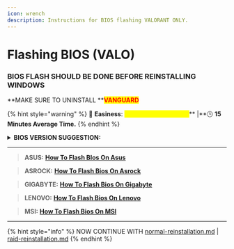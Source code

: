 ```yaml
---
icon: wrench
description: Instructions for BIOS flashing VALORANT ONLY.
---
```


# Flashing BIOS  (VALO)

### BIOS FLASH SHOULD BE DONE BEFORE REINSTALLING WINDOWS

**MAKE SURE TO UNINSTALL **<mark style="color:red;">**VANGUARD**</mark>

{% hint style="warning" %}
🌟 **Easiness**: <mark style="color:yellow;">**7/10 Doable, Not Hard**</mark>** |**🕒 **15 Minutes Average Time.**
{% endhint %}

<details>

<summary><strong>BIOS VERSION SUGGESTION:</strong></summary>

We suggest downgrading your motherboard to an earlier BIOS version. In our professional experience, this process is safe, and we've seen better spoofing success rates using the previous version before the version your motherboard has right now.

</details>

***

> **ASUS:** [**How To Flash BIos On Asus**](https://youtu.be/Em7SRaG3L\_0?si=pzdHZjNo\_Fu0bAI)

> **ASROCK:** [**How To Flash Bios On Asrock**](https://youtu.be/dUCWRqOdLUw?si=1kA5ER1vzcgV3Npg)

> **GIGABYTE:** [**How To Flash Bios On Gigabyte**](https://youtu.be/DIIde3s02kM?si=uojxszXk1YHz79sQ)

> **LENOVO:** [**How To Flash Bios On Lenovo**](https://youtu.be/AwOax1uWgYc?si=p0GFrReez2Ttk0UV)

> **MSI:** [**How To Flash Bios On MSI**](https://youtu.be/sKMub20CUNI?si=EBQyE2A7o3VdToSG)

***

{% hint style="info" %}
NOW CONTINUE WITH [normal-reinstallation.md](normal-reinstallation.md "mention") | [raid-reinstallation.md](raid-reinstallation.md "mention")
{% endhint %}
